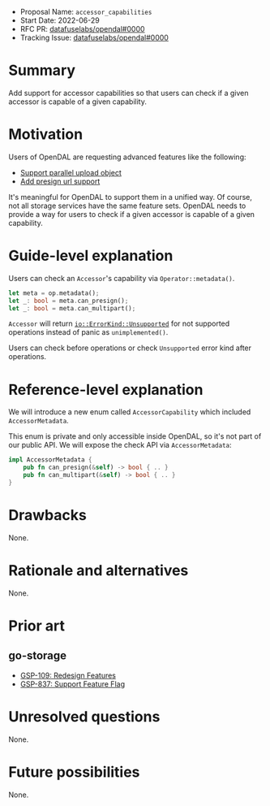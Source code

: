 - Proposal Name: `accessor_capabilities`
- Start Date: 2022-06-29
- RFC PR: [datafuselabs/opendal#0000](https://github.com/datafuselabs/opendal/pull/0000)
- Tracking Issue: [datafuselabs/opendal#0000](https://github.com/datafuselabs/opendal/issues/0000)

# Summary

Add support for accessor capabilities so that users can check if a given accessor is capable of a given capability.

# Motivation

Users of OpenDAL are requesting advanced features like the following:

- [Support parallel upload object](https://github.com/datafuselabs/opendal/issues/256)
- [Add presign url support](https://github.com/datafuselabs/opendal/issues/394)

It's meaningful for OpenDAL to support them in a unified way. Of course, not all storage services have the same feature sets. OpenDAL needs to provide a way for users to check if a given accessor is capable of a given capability.

# Guide-level explanation

Users can check an `Accessor`'s capability via `Operator::metadata()`.

```rust
let meta = op.metadata();
let _: bool = meta.can_presign();
let _: bool = meta.can_multipart(); 
```

`Accessor` will return [`io::ErrorKind::Unsupported`](https://doc.rust-lang.org/stable/std/io/enum.ErrorKind.html#variant.Unsupported) for not supported operations instead of panic as `unimplemented()`.

Users can check before operations or check `Unsupported` error kind after operations.

# Reference-level explanation

We will introduce a new enum called `AccessorCapability` which included `AccessorMetadata`.

This enum is private and only accessible inside OpenDAL, so it's not part of our public API. We will expose the check API via `AccessorMetadata`:

```rust
impl AccessorMetadata {
    pub fn can_presign(&self) -> bool { .. }
    pub fn can_multipart(&self) -> bool { .. }
}
```

# Drawbacks

None.

# Rationale and alternatives

None.

# Prior art

## go-storage

- [GSP-109: Redesign Features](https://github.com/beyondstorage/go-storage/blob/master/docs/rfcs/109-redesign-features.md)
- [GSP-837: Support Feature Flag](https://github.com/beyondstorage/go-storage/blob/master/docs/rfcs/837-support-feature-flag.md)

# Unresolved questions

None.

# Future possibilities

None.
